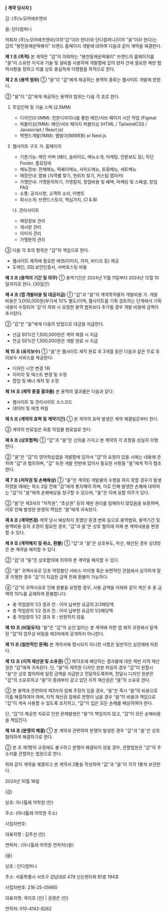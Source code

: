 **[ 계약 당사자 ]**

갑: (주)노모어에프앤비

을: 단다컴퍼니

의뢰자 (주)노모어에프앤비(이하"갑"이라 한다)와 단다컴퍼니(이하 "을"이라 한다)는 갑의 "봉천동매운떡볶이" 브랜드 홈페이지 개발에 대하여 다음과 같이 계약을 체결한다.

**제 1 조 (목적)**
본 계약은 "갑"이 의뢰하는 "봉천동매운떡볶이" 브랜드의 홈페이지를 "을"이 소유한 지식과 기술 및 설비를 사용하여 개발함에 있어 양자 간에 필요한 제반 협력사항을 정하고 이를 상호 충실하게 이행함을 목적으로 한다.

**제 2 조 (용역 범위)**
① "을"이 "갑"에게 제공하는 용역의 종류는 웹사이트 개발에 한한다.

② "을"이 "갑"에게 제공하는 용역의 범위는 다음 각 호로 한다.

1. 투입인력 및 기술 스택 (2.5MM)
   - 디자인(0.5MM): 전문디자이너를 통한 메인/서브 페이지 시안 작업 (Figma)
   - 퍼블리싱(1MM): 메인/서브 페이지 퍼블리싱 (HTML / TailwindCSS / Javascript / React.js)
   - 백엔드개발(1MM): 웹빌더(IMWEB) or Next.js

2. 웹사이트 구조
   가. 홈페이지
   - 기본기능: 메인 커버 (헤더, 슬라이드, 메뉴소개, 마케팅, 언론보도 등), 하단 Footer, 플로팅바
   - 메뉴정보: 전체메뉴, 떡볶이메뉴, 사이드메뉴, 토핑메뉴, 세트메뉴
   - 매장안내: 맵뷰 (지역별 찾기, 현위치 찾기, 커스텀 맵마커)
   - 가맹안내: 가맹문의하기, 가맹절차, 창업비용 및 혜택, 마케팅 및 스페셜, 창업 FAQ
   - 소통: 공지사항, 고객의 소리, 이벤트
   - 회사소개: 브랜드스토리, 핵심가치, CI & BI

   나. 관리사이트
   - 매장정보 관리
   - 게시판 관리
   - 이미지 관리
   - 가맹문의 관리

③ 다음 각 호의 항목은 "갑"의 책임으로 한다.

- 웹사이트 제작에 필요한 에셋(이미지, 카피, 비디오 등) 제공
- 도메인, SSL보안인증서, 서버호스팅 비용

**제 3 조 (용역의 기간 및 의무)**
① 용역기간은 2024년 11월 11일부터 2024년 12월 10일까지로 한다. (30일간)

**제 4 조 (앱 개발비용 및 대금지급)**
① "갑"과 "을"의 계약목적물의 개발비용
가. 개발 비용은 3,000,000원(부가세 10% 별도)이며, 웹사이트를 기획 검토하는 단계에서 기획 내용이 수정되어 '갑'이 의뢰 시 요청한 용역 범위보다 추가될 경우 개발 비용에 금액이 추가된다.

② "갑"은 "을"에게 다음의 방법으로 대금을 지급한다.

- 선금 50%인 1,500,000원은 계약 체결 시 지급
- 잔금 50%인 1,500,000원은 개발 완료 시 지급

**제 15 조 (유지보수)**
① "을"은 웹사이트 제작 완료 후 3개월 동안 다음과 같은 무료 유지보수 서비스를 제공한다:

- 디자인 시안 변경 1회
- 이미지 및 텍스트 변경 및 수정
- 팝업 및 배너 제작 및 수정

**제 14 조 (제작 종결 결과물)**
본 용역의 결과물은 다음과 같다:

- 웹사이트 및 관리사이트 소스코드
- 데이터 및 에셋 파일

**제 5 조 (계약의 효력 및 계약기간)**
① 본 계약의 효력 발생은 계약 체결일로부터 한다.

② 계약의 만료일은 최종 작업물 완료일로 한다.

**제 6 조 (상호협력)**
① "갑"과 "을"은 신의를 가지고 본 계약의 각 조항을 성실히 이행한다.

② "을"은 "갑"의 영어학습앱을 개발함에 있어서 "갑"의 요청이 있을 시에는 내용에 관하여 "갑"과 협의하며, "갑" 또한 개발 전반에 있어서 필요한 사항을 "을"에게 적극 협조한다.

**제 7 조 (저작권 및 손해배상)**
① "을"은 계약된 개발물의 수행을 하지 못할 경우가 발생하였을 때에는 최소 3일 전에 "갑"에게 통지해야 하며, 이로 인해 발생한 손해에 대하여는 "갑"이 "을"에게 손해배상을 청구할 수 있으며, "을"은 이에 응할 의무가 있다.

② “을”은 제3자의 “저작권”, “초상권” 등의 제반 권리를 침해하지 않았음을 보증하며,
이로 인해 발생한 분쟁의 책임은 “을”에게 귀속된다.

**제 8 조 (계약변경)**
계약 당시 예상하지 못했던 환경 변화 등으로 용역범위, 용역기간 및 용역비용 등의 조정이 필요한 경우, “갑”과 을”은 상호 협의에 의해 본 계약내용을 변경할 수 있다.

**제 9 조 (계약해지 및 취소, 환불)**
① “갑”과 “을”은 상호부도, 파산, 해산된 경우 상대방은 본 계약을 해지할 수 있다.

② “갑”과 “을”은 상호합의에 의하여 본 계약을 해지할 수 있다.

③ "을" 귀책사유로 당초 약정했던 서비스 미이행 혹은 보편적인 관점에서 심각하게 잘못 이행한 경우 "갑"이 지급한 금액 전체 환불이 가능하다.

④ "갑"의 귀책사유로 인해 환불을 요청할 경우, 사용 금액을 아래와 같이 계산 후 총 금액의 10%를 공제하여 환불합니다.

- 총 작업량의 1/3 경과 전 : 이미 납부한 요금의 2/3해당액
- 총 작업량의 1/2 경과 전 : 이미 납부한 요금의 1/2해당액
- 총 작업량의 1/2 경과 후 : 반환하지 않음

**제 10 조 (비밀유지)**
“을”은 “갑”의 승인 없이는 본 계약에 의한 앱 제작 과정에서 알게 된 “갑”의 업무상 비밀을 제3자에게 공개하지 아니한다.

**제 11 조 (일반적인 문제)**
본 계약서에 명시되지 아니한 사항은 일반적인 상관례에 따른다.

**제 12 조 (지적 재산권 및 소유권)**
① 제13조에 해당하는 결과물에 대한 제반 지적 재산권은 “갑”에게 귀속된다. 단, "을"이 제작한 디자인 원본 파일의 경우 "갑"이 원할시 "을"은 상호 합의하에 일정 금액을 지급받고 전달하도록하며, 전달시 디자인 원본은 "갑"의 소유로하고 “을”이 종래부터 갖고 있던 지적 재산권은 “을”의 소유로 한다.

② 본 용역과 관련하여 제3자의 침해 주장이 있을 경우, “을”은 즉시 “을”의 비용으로 이를 해결하여야 하며, 지적 재산권 침해로 판명이 났을 경우 “을”의 비용과 책임으로 “갑”이 계속 사용할 수 있도록 조치하고, “갑”이 입은 모든 손해를 배상하여야 한다.

단, “갑”이 제공한 자료로 인한 문제발생은 “을”이 책임지지 않고, “갑”이 모든 손해비용을 책임진다.

**제 14 조 (분쟁의 해결)**
① 본 계약과 관련하여 분쟁이 발생한 경우 "갑"과 "을"은 상호 협의하여 해결하기로 한다.

② 본 조 제1항의 규정에도 불구하고 분쟁이 해결되지 않을 경우, 관할법원은 "갑"의 주소지를 관할하는 법원으로 한다.

위와 같이 계약을 체결하고 본 계약서 2통을 작성하여 "갑"과 "을"이 각각 1통씩 보관한다.

2024년 10월 16일

(갑)

상호: 아나톨레 어학원 (인)

주소: (아나톨레 어학원 주소)

사업자번호:

대표자명 : 김주선 (인)

연락처 : (아나톨레 어학원 연락처)(을)

(을)

상호 : 단다컴퍼니

주소: 서울특별시 서초구 강남대로 479 신논현타워 B1층 194호

사업자번호: 216-25-05660

대표자명: 곽지호 (인) | 권경은 (인)

연락처: 010-4142-8262
